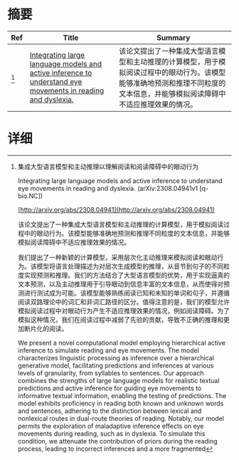 # 摘要

| Ref | Title | Summary |
| --- | --- | --- |
| [^1] | [Integrating large language models and active inference to understand eye movements in reading and dyslexia.](http://arxiv.org/abs/2308.04941) | 该论文提出了一种集成大型语言模型和主动推理的计算模型，用于模拟阅读过程中的眼动行为。该模型能够准确地预测和推理不同粒度的文本信息，并能够模拟阅读障碍中不适应推理效果的情况。 |

# 详细

[^1]: 集成大型语言模型和主动推理以理解阅读和阅读障碍中的眼动行为

    Integrating large language models and active inference to understand eye movements in reading and dyslexia. (arXiv:2308.04941v1 [q-bio.NC])

    [http://arxiv.org/abs/2308.04941](http://arxiv.org/abs/2308.04941)

    该论文提出了一种集成大型语言模型和主动推理的计算模型，用于模拟阅读过程中的眼动行为。该模型能够准确地预测和推理不同粒度的文本信息，并能够模拟阅读障碍中不适应推理效果的情况。

    

    我们提出了一种新颖的计算模型，采用层次化主动推理来模拟阅读和眼动行为。该模型将语言处理描述为对层次生成模型的推理，从音节到句子的不同粒度实现预测和推理。我们的方法结合了大型语言模型的优势，用于实现逼真的文本预测，以及主动推理用于引导眼动到信息丰富的文本信息，从而使得对预测进行测试成为可能。该模型能够熟练阅读已知和未知的单词和句子，并遵循阅读双路理论中的词汇和非词汇路径的区分。值得注意的是，我们的模型允许模拟阅读过程中对眼动行为产生不适应推理效果的情况，例如阅读障碍。为了模拟这种情况，我们在阅读过程中减弱了先验的贡献，导致不正确的推理和更加断片化的阅读。

    We present a novel computational model employing hierarchical active inference to simulate reading and eye movements. The model characterizes linguistic processing as inference over a hierarchical generative model, facilitating predictions and inferences at various levels of granularity, from syllables to sentences.  Our approach combines the strengths of large language models for realistic textual predictions and active inference for guiding eye movements to informative textual information, enabling the testing of predictions. The model exhibits proficiency in reading both known and unknown words and sentences, adhering to the distinction between lexical and nonlexical routes in dual-route theories of reading. Notably, our model permits the exploration of maladaptive inference effects on eye movements during reading, such as in dyslexia. To simulate this condition, we attenuate the contribution of priors during the reading process, leading to incorrect inferences and a more fragmented
    

